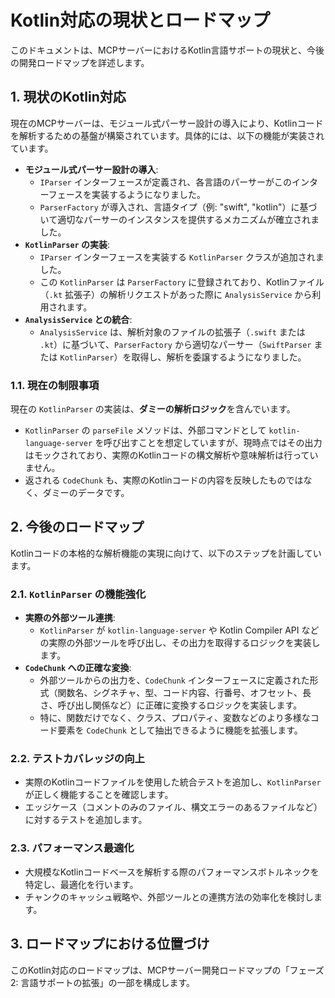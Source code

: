 # Kotlin対応の現状とロードマップ

このドキュメントは、MCPサーバーにおけるKotlin言語サポートの現状と、今後の開発ロードマップを詳述します。

## 1. 現状のKotlin対応

現在のMCPサーバーは、モジュール式パーサー設計の導入により、Kotlinコードを解析するための基盤が構築されています。具体的には、以下の機能が実装されています。

- **モジュール式パーサー設計の導入**:
  - `IParser` インターフェースが定義され、各言語のパーサーがこのインターフェースを実装するようになりました。
  - `ParserFactory` が導入され、言語タイプ（例: "swift", "kotlin"）に基づいて適切なパーサーのインスタンスを提供するメカニズムが確立されました。
- **`KotlinParser` の実装**:
  - `IParser` インターフェースを実装する `KotlinParser` クラスが追加されました。
  - この `KotlinParser` は `ParserFactory` に登録されており、Kotlinファイル（`.kt` 拡張子）の解析リクエストがあった際に `AnalysisService` から利用されます。
- **`AnalysisService` との統合**:
  - `AnalysisService` は、解析対象のファイルの拡張子（`.swift` または `.kt`）に基づいて、`ParserFactory` から適切なパーサー（`SwiftParser` または `KotlinParser`）を取得し、解析を委譲するようになりました。

### 1.1. 現在の制限事項

現在の `KotlinParser` の実装は、**ダミーの解析ロジック**を含んでいます。

- `KotlinParser` の `parseFile` メソッドは、外部コマンドとして `kotlin-language-server` を呼び出すことを想定していますが、現時点ではその出力はモックされており、実際のKotlinコードの構文解析や意味解析は行っていません。
- 返される `CodeChunk` も、実際のKotlinコードの内容を反映したものではなく、ダミーのデータです。

## 2. 今後のロードマップ

Kotlinコードの本格的な解析機能の実現に向けて、以下のステップを計画しています。

### 2.1. `KotlinParser` の機能強化

- **実際の外部ツール連携**:
  - `KotlinParser` が `kotlin-language-server` や Kotlin Compiler API などの実際の外部ツールを呼び出し、その出力を取得するロジックを実装します。
- **`CodeChunk` への正確な変換**:
  - 外部ツールからの出力を、`CodeChunk` インターフェースに定義された形式（関数名、シグネチャ、型、コード内容、行番号、オフセット、長さ、呼び出し関係など）に正確に変換するロジックを実装します。
  - 特に、関数だけでなく、クラス、プロパティ、変数などのより多様なコード要素を `CodeChunk` として抽出できるように機能を拡張します。

### 2.2. テストカバレッジの向上

- 実際のKotlinコードファイルを使用した統合テストを追加し、`KotlinParser` が正しく機能することを確認します。
- エッジケース（コメントのみのファイル、構文エラーのあるファイルなど）に対するテストを追加します。

### 2.3. パフォーマンス最適化

- 大規模なKotlinコードベースを解析する際のパフォーマンスボトルネックを特定し、最適化を行います。
- チャンクのキャッシュ戦略や、外部ツールとの連携方法の効率化を検討します。

## 3. ロードマップにおける位置づけ

このKotlin対応のロードマップは、MCPサーバー開発ロードマップの「フェーズ2: 言語サポートの拡張」の一部を構成します。
